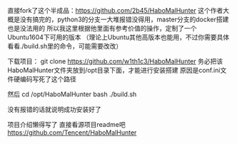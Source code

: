 直接fork了这个半成品：https://github.com/2b45/HaboMalHunter
这个作者大概是没有搞完的，python3的分支一大堆报错没得用，master分支的docker搭建也是没法用的
所以我这里根据他里面有参考价值的操作，定制了一个Ubuntu1604下可用的版本
（理论上Ubuntu其他高版本也能用，不过你需要具体看看./build.sh里的命令，可能需要改改）

下载项目：
git clone https://github.com/w1th1c3/HaboMalHunter
务必把该HaboMalHunter文件夹放到/opt目录下面，才能进行安装搭建
原因是conf.ini文件硬编码写死了这个路径

然后
cd /opt/HaboMalHunter
bash ./build.sh

没有报错的话就说明成功安装好了

项目介绍懒得写了
直接看源项目readme吧
https://github.com/Tencent/HaboMalHunter

